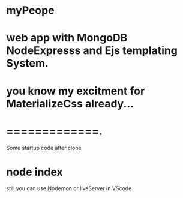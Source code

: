 # myPeope
# web app with MongoDB NodeExpresss and Ejs templating System.
# you know my excitment for MaterializeCss already... 

# =============.

Some startup code 
 after clone
 
# node index

still you can use Nodemon or liveServer in VScode


